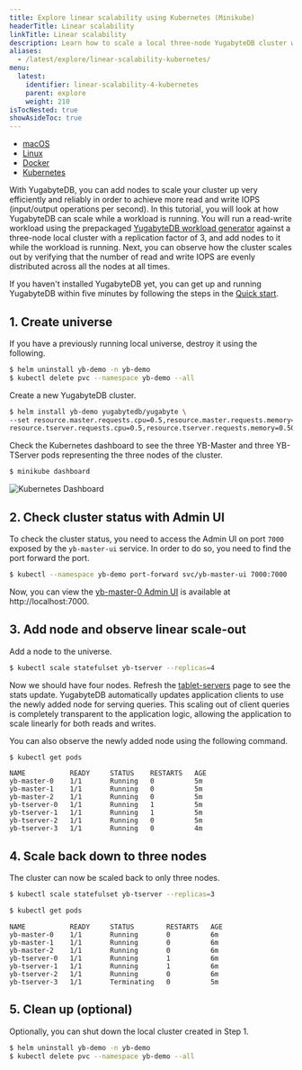 ```yaml
---
title: Explore linear scalability using Kubernetes (Minikube)
headerTitle: Linear scalability
linkTitle: Linear scalability
description: Learn how to scale a local three-node YugabyteDB cluster while a workload is running.
aliases:
  - /latest/explore/linear-scalability-kubernetes/
menu:
  latest:
    identifier: linear-scalability-4-kubernetes
    parent: explore
    weight: 210
isTocNested: true
showAsideToc: true
---
```


<ul class="nav nav-tabs-alt nav-tabs-yb">

  <li >
    <a href="/latest/explore/linear-scalability/macos" class="nav-link">
      <i class="fab fa-apple" aria-hidden="true"></i>
      macOS
    </a>
  </li>

  <li >
    <a href="/latest/explore/linear-scalability/linux" class="nav-link">
      <i class="fab fa-linux" aria-hidden="true"></i>
      Linux
    </a>
  </li>

  <li >
    <a href="/latest/explore/linear-scalability/docker" class="nav-link">
      <i class="fab fa-docker" aria-hidden="true"></i>
      Docker
    </a>
  </li>

  <li >
    <a href="/latest/explore/linear-scalability/kubernetes" class="nav-link active">
      <i class="fas fa-cubes" aria-hidden="true"></i>
      Kubernetes
    </a>
  </li>

</ul>

With YugabyteDB, you can add nodes to scale your cluster up very efficiently and reliably in order to achieve more read and write IOPS (input/output operations per second). In this tutorial, you will look at how YugabyteDB can scale while a workload is running. You will run a read-write workload using the prepackaged [YugabyteDB workload generator](https://github.com/yugabyte/yb-sample-apps) against a three-node local cluster with a replication factor of 3, and add nodes to it while the workload is running. Next, you can observe how the cluster scales out by verifying that the number of read and write IOPS are evenly distributed across all the nodes at all times.

If you haven't installed YugabyteDB yet, you can get up and running YugabyteDB within five minutes by following the steps in the [Quick start](../../../quick-start/install/).

## 1. Create universe

If you have a previously running local universe, destroy it using the following.

```sh
$ helm uninstall yb-demo -n yb-demo
$ kubectl delete pvc --namespace yb-demo --all
```

Create a new YugabyteDB cluster.

```sh
$ helm install yb-demo yugabytedb/yugabyte \
--set resource.master.requests.cpu=0.5,resource.master.requests.memory=0.5Gi,\
resource.tserver.requests.cpu=0.5,resource.tserver.requests.memory=0.5Gi --namespace yb-demo
```

Check the Kubernetes dashboard to see the three YB-Master and three YB-TServer pods representing the three nodes of the cluster.

```sh
$ minikube dashboard
```

![Kubernetes Dashboard](/images/ce/kubernetes-dashboard.png)

## 2. Check cluster status with Admin UI

To check the cluster status, you need to access the Admin UI on port `7000` exposed by the `yb-master-ui` service. In order to do so, you need to find the port forward the port.

```sh
$ kubectl --namespace yb-demo port-forward svc/yb-master-ui 7000:7000
```

Now, you can view the [yb-master-0 Admin UI](../../../reference/configuration/yb-master/#admin-ui) is available at http://localhost:7000.

## 3. Add node and observe linear scale-out

Add a node to the universe.

```sh
$ kubectl scale statefulset yb-tserver --replicas=4
```

Now we should have four nodes. Refresh the <a href='http://localhost:7000/tablet-servers' target="_blank">tablet-servers</a> page to see the stats update. YugabyteDB automatically updates application clients to use the newly added node for serving queries. This scaling out of client queries is completely transparent to the application logic, allowing the application to scale linearly for both reads and writes.

You can also observe the newly added node using the following command.

```sh
$ kubectl get pods
```

```
NAME           READY     STATUS    RESTARTS   AGE
yb-master-0    1/1       Running   0          5m
yb-master-1    1/1       Running   0          5m
yb-master-2    1/1       Running   0          5m
yb-tserver-0   1/1       Running   1          5m
yb-tserver-1   1/1       Running   1          5m
yb-tserver-2   1/1       Running   0          5m
yb-tserver-3   1/1       Running   0          4m
```

## 4. Scale back down to three nodes

The cluster can now be scaled back to only three nodes.

```sh
$ kubectl scale statefulset yb-tserver --replicas=3
```

```sh
$ kubectl get pods
```

```
NAME           READY     STATUS        RESTARTS   AGE
yb-master-0    1/1       Running       0          6m
yb-master-1    1/1       Running       0          6m
yb-master-2    1/1       Running       0          6m
yb-tserver-0   1/1       Running       1          6m
yb-tserver-1   1/1       Running       1          6m
yb-tserver-2   1/1       Running       0          6m
yb-tserver-3   1/1       Terminating   0          5m
```

## 5. Clean up (optional)

Optionally, you can shut down the local cluster created in Step 1.

```sh
$ helm uninstall yb-demo -n yb-demo
$ kubectl delete pvc --namespace yb-demo --all
```
